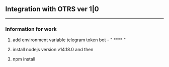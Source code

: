 ## Integration with OTRS ver 1|0
***
### Information for work
1) add environment variable telegram token bot -  " **** "

2) install nodejs version v14.18.0 and then

3) npm install
